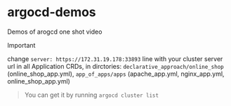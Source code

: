 # argocd-demos
Demos of arogcd one shot video

> [!IMPORTANT]
> 
> change `server: https://172.31.19.178:33893` line with your cluster server url in all Application CRDs, in dirctories: `declarative_approach/online_shop` (online_shop_app.yml), `app_of_apps/apps` (apache_app.yml, nginx_app.yml, online_shop_app.yml)

> You can get it by running `argocd cluster list`